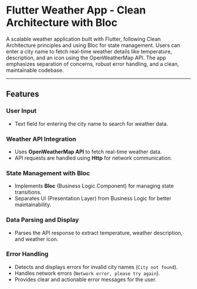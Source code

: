 # Flutter Weather App - Clean Architecture with Bloc

A scalable weather application built with Flutter, following Clean Architecture principles and using Bloc for state management. Users can enter a city name to fetch real-time weather details like temperature, description, and an icon using the OpenWeatherMap API. The app emphasizes separation of concerns, robust error handling, and a clean, maintainable codebase.

---

## Features

### User Input
- Text field for entering the city name to search for weather data.

### Weather API Integration
- Uses **OpenWeatherMap API** to fetch real-time weather data.
- API requests are handled using **Http** for network communication.

### State Management with Bloc
- Implements **Bloc** (Business Logic Component) for managing state transitions.
- Separates UI (Presentation Layer) from Business Logic for better maintainability.

### Data Parsing and Display
- Parses the API response to extract temperature, weather description, and weather icon.

### Error Handling
- Detects and displays errors for invalid city names (`City not found`).
- Handles network errors (`Network error, please try again`).
- Provides clear and actionable error messages for the user.
